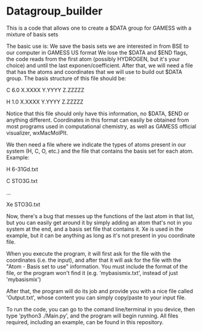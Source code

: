 # Datagroup_builder
This is a code that allows one to create a $DATA group for GAMESS with a mixture of basis sets

The basic use is: We save the basis sets we are interested in from BSE to our computer in GAMESS US format
We lose the $DATA and $END flags, the code reads from the first atom (possibly HYDROGEN, but it's your choice)
and until the last exponen/coefficient.
After that, we will need a file that has the atoms and coordinates that we will use to build out $DATA group.
The basis structure of this file should be:

C   6.0   X.XXXX   Y.YYYY   Z.ZZZZZ 

H   1.0   X.XXXX   Y.YYYY   Z.ZZZZZ 

Notice that this file should only have this information, no $DATA, $END or anything different. Coordinates in this 
format can easily be obtained from most programs used in computational chemistry, as well as GAMESS official visualizer, 
wxMacMolPlt.

We then need a file where we indicate the types of atoms present in our system (H, C, O, etc.) and the file that contains
the basis set for each atom. Example:

H 6-31Gd.txt

C STO3G.txt

...

Xe STO3G.txt

Now, there's a bug that messes up the functions of the last atom in that list, but you can easily get around it by simply
adding an atom that's not in you system at the end, and a basis set file that contains it. Xe is used in the example,
but it can be anything as long as it's not present in you coordinate file.

When you execute the program, it will first ask for the file with the coordinates (i.e. the input), and after that it
will ask for the file with the "Atom - Basis set to use" information. You must include the format of the file, or the 
program won't find it (e.g. 'mybasismix.txt', instead of just 'mybasismix')

After that, the program will do its job and provide you with a nice file called 'Output.txt', whose content you can 
simply copy/paste to your input file.

To run the code, you can go to the comand line/terminal in you device, then type 'python3 ./Main.py', and the program 
will begin running. All files required, including an example, can be found in this repository. 

